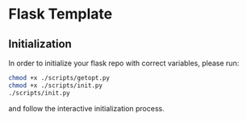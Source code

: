 # Flask Template

## Initialization
In order to initialize your flask repo with correct variables, please run:
```bash
chmod +x ./scripts/getopt.py
chmod +x ./scripts/init.py
./scripts/init.py
```
and follow the interactive initialization process.